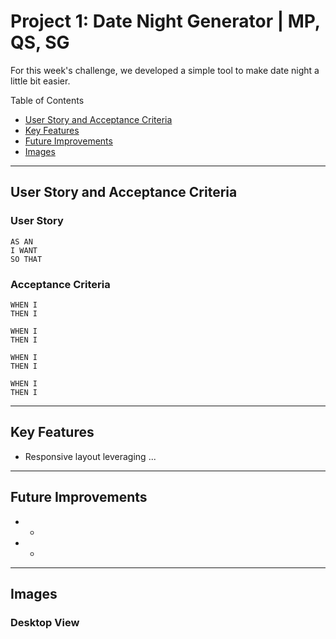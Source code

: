 # Project 1: Date Night Generator | MP, QS, SG

For this week's challenge, we developed a simple tool to make date night a little bit easier. 

Table of Contents
* [User Story and Acceptance Criteria](#user-story-and-acceptance-criteria)
* [Key Features](#key-features)
* [Future Improvements](#future-improvements)
* [Images](#images)

---

## User Story and Acceptance Criteria

### User Story

```
AS AN 
I WANT
SO THAT 
```

### Acceptance Criteria

```
WHEN I 
THEN I 
```
```
WHEN I 
THEN I 
```
```
WHEN I 
THEN I 
```
```
WHEN I 
THEN I 
```

---

## Key Features

* Responsive layout leveraging ...

---
## Future Improvements

* -
* -

---
## Images
### Desktop View
<!-- 
1440px X 1112px

![Image of desktop view](./assets/images/DesktopView.png)

### iPad View

768px X 1024px

![Image of iPad view](./assets/images/iPadView.png)

### iPhone 6 View

375px X 667px

![Image of iPhone 6 view](./assets/images/iPhone6View.png) -->